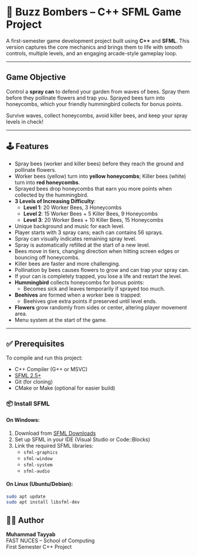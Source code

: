 # 🐝 Buzz Bombers – C++ SFML Game Project

A first-semester game development project built using **C++** and **SFML**. This version captures the core mechanics and brings them to life with smooth controls, multiple levels, and an engaging arcade-style gameplay loop.

---

## Game Objective

Control a **spray can** to defend your garden from waves of bees. Spray them before they pollinate flowers and trap you. Sprayed bees turn into honeycombs, which your friendly hummingbird collects for bonus points.

Survive waves, collect honeycombs, avoid killer bees, and keep your spray levels in check!

---

## 🕹️ Features

- Spray bees (worker and killer bees) before they reach the ground and pollinate flowers.
- Worker bees (yellow) turn into **yellow honeycombs**; Killer bees (white) turn into **red honeycombs**.
- Sprayed bees drop honeycombs that earn you more points when collected by the hummingbird.
- **3 Levels of Increasing Difficulty**:
  - **Level 1**: 20 Worker Bees, 3 Honeycombs
  - **Level 2**: 15 Worker Bees + 5 Killer Bees, 9 Honeycombs
  - **Level 3**: 20 Worker Bees + 10 Killer Bees, 15 Honeycombs
- Unique background and music for each level.
- Player starts with 3 spray cans; each can contains 56 sprays.
- Spray can visually indicates remaining spray level.
- Spray is automatically refilled at the start of a new level.
- Bees move in tiers, changing direction when hitting screen edges or bouncing off honeycombs.
- Killer bees are faster and more challenging.
- Pollination by bees causes flowers to grow and can trap your spray can.
- If your can is completely trapped, you lose a life and restart the level.
- **Hummingbird** collects honeycombs for bonus points:
  - Becomes sick and leaves temporarily if sprayed too much.
- **Beehives** are formed when a worker bee is trapped:
  - Beehives give extra points if preserved until level ends.
- **Flowers** grow randomly from sides or center, altering player movement area.
- Menu system at the start of the game.

---

## ✅ Prerequisites

To compile and run this project:

- C++ Compiler (G++ or MSVC)
- [SFML 2.5+](https://www.sfml-dev.org/download.php)
- Git (for cloning)
- CMake or Make (optional for easier build)

### 📦 Install SFML

#### On Windows:
1. Download from [SFML Downloads](https://www.sfml-dev.org/download.php)
2. Set up SFML in your IDE (Visual Studio or Code::Blocks)
3. Link the required SFML libraries:
   - `sfml-graphics`
   - `sfml-window`
   - `sfml-system`
   - `sfml-audio`

#### On Linux (Ubuntu/Debian):
```bash
sudo apt update
sudo apt install libsfml-dev
```
## 👨‍💻 Author

**Muhammad Tayyab**  
FAST NUCES – School of Computing  
First Semester C++ Project
